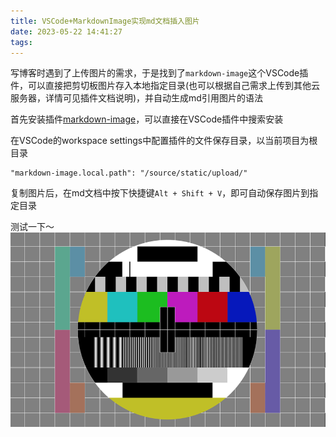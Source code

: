 ```yaml
---
title: VSCode+MarkdownImage实现md文档插入图片
date: 2023-05-22 14:41:27
tags:
---
```


写博客时遇到了上传图片的需求，于是找到了`markdown-image`这个VSCode插件，可以直接把剪切板图片存入本地指定目录(也可以根据自己需求上传到其他云服务器，详情可见插件文档说明)，并自动生成md引用图片的语法

首先安装插件[markdown-image](https://marketplace.visualstudio.com/items?itemName=hancel.markdown-image)，可以直接在VSCode插件中搜索安装

在VSCode的workspace settings中配置插件的文件保存目录，以当前项目为根目录
```
"markdown-image.local.path": "/source/static/upload/"
```

复制图片后，在md文档中按下快捷键`Alt + Shift + V`，即可自动保存图片到指定目录

测试一下～
![picture](../static/upload/a14600c2d161efcef736b9e9fed86c8bb59751037fa97c79ec91367ebb70bad7.png)  
